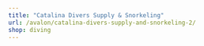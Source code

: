 ```yaml
---
title: "Catalina Divers Supply & Snorkeling"
url: /avalon/catalina-divers-supply-and-snorkeling-2/
shop: diving
---
```

